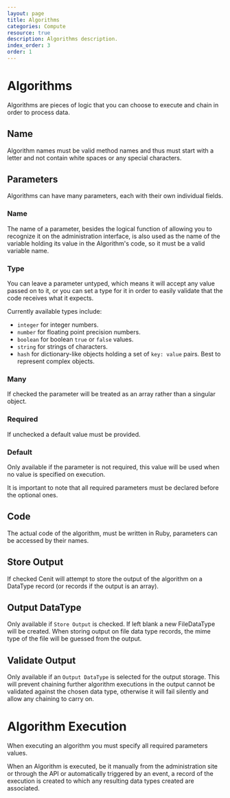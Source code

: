 ```yaml
---
layout: page
title: Algorithms
categories: Compute
resource: true
description: Algorithms description.
index_order: 3
order: 1
---
```


# Algorithms

Algorithms are pieces of logic that you can choose to execute and chain in order to process data.

## Name

Algorithm names must be valid method names and thus must start with a letter and not contain white spaces or any
special characters.

## Parameters

Algorithms can have many parameters, each with their own individual fields.

### Name

The name of a parameter, besides the logical function of allowing you to recognize it on the administration 
interface, is also used as the name of the variable holding its value in the Algorithm's code, so it must be a
valid variable name.

### Type

You can leave a parameter untyped, which means it will accept any value passed on to it, or you can set a type 
for it in order to easily validate that the code receives what it expects.

Currently available types include:

 * `integer` for integer numbers.
 * `number` for floating point precision numbers.
 * `boolean` for boolean `true` or `false` values.
 * `string` for strings of characters.
 * `hash` for dictionary-like objects holding a set of `key: value` pairs. Best to represent complex objects. 

### Many

If checked the parameter will be treated as an array rather than a singular object.

### Required

If unchecked a default value must be provided.

### Default

Only available if the parameter is not required, this value will be used when no value is specified on execution.

It is important to note that all required parameters must be declared before the optional ones.

## Code

The actual code of the algorithm, must be written in Ruby, parameters can be accessed by their names.

## Store Output

If checked Cenit will attempt to store the output of the algorithm on a DataType record (or records if the output 
is an array).

## Output DataType

Only available if `Store Output` is checked. If left blank a new FileDataType will be created. When storing 
output on file data type records, the mime type of the file will be guessed from the output.

## Validate Output

Only available if an `Output DataType` is selected for the output storage. This will prevent chaining further 
algorithm executions in the output cannot be validated against the chosen data type, otherwise it will fail 
silently and allow any chaining to carry on.

# Algorithm Execution

When executing an algorithm you must specify all required parameters values. 

When an Algorithm is executed, be it manually from the administration site or through the API or automatically
triggered by an event, a record of the execution is created to which any resulting data types created are 
associated.